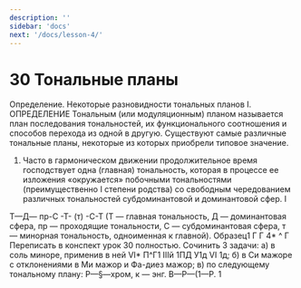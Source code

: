 ```yaml
---
description: ''
sidebar: 'docs'
next: '/docs/lesson-4/'
---
```


# 30 Тональные планы
Определение. Некоторые разновидности тональных планов
I. ОПРЕДЕЛЕНИЕ
Тональным (или модуляционным) планом называется план последования тональностей, их функционального соотношения и способов перехода из одной в другую.
Существуют самые различные тональные планы, некоторые из которых приобрели типовое значение.

1) Часто в гармоническом движении продолжительное время господствует одна (главная) тональность, которая в процессе ее изложения «окружается» побочными тональностями (преимущественно I степени родства) со свободным чередованием различных тональностей субдоминантовой и доминантовой сфер. I 





Т—Д— пр-С -Т- (т) -С-Т
(Т — главная тональность, Д — доминантовая сфера, пр — проходящие тональности, С — субдоминантовая сфера, т — минорная тональность, одноименная к главной).
Образец1
Г Г 4* ^ Г
Переписать в конспект урок 30 полностью.
Сочинить 3 задачи: а) в соль миноре, применив в ней VI* П^Г1 IIIй 1ПД У1д VI 1д; б) в Си мажоре с отклонениями в Ми мажор и Фа-диез мажор; в) по следующему тональному плану: Р—§—хром, к — энг. В—Р—(1—Р. 1 
